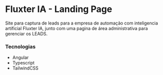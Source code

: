 # Fluxter IA - Landing Page
Site para captura de leads para a empresa de automação com inteligencia artificial Fluxter IA, junto com uma pagina de área administrativa para gerenciar os LEADS.

### Tecnologias
- Angular
- Typescript
- TailwindCSS
